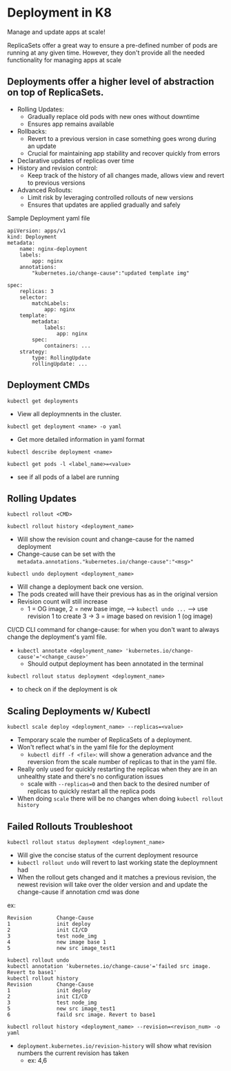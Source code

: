# Deployment in K8

Manage and update apps at scale!

ReplicaSets offer a great way to ensure a pre-defined number of pods are running at any given time. However, they don't provide all the needed functionality for managing apps at scale

## Deployments offer a higher level of abstraction on top of ReplicaSets.
- Rolling Updates: 
    - Gradually replace old pods with new ones without downtime
    - Ensures app remains available
- Rollbacks: 
    - Revert to a previous version in case something goes wrong during an update
    - Crucial for maintaining app stability and recover quickly from errors
- Declarative updates of replicas over time
- History and revision control: 
    - Keep track of the history of all changes made, allows view and revert to previous versions
- Advanced Rollouts:
    - Limit risk by leveraging controlled rollouts of new versions
    - Ensures that updates are applied gradually and safely



Sample Deployment yaml file
```
apiVersion: apps/v1
kind: Deployment
metadata:
    name: nginx-deployment
    labels:
        app: nginx
    annotations:
        "kubernetes.io/change-cause":"updated template img"
            
spec:
    replicas: 3
    selector:
        matchLabels:
            app: nginx
    template:
        metadata:
            labels:
                app: nginx
        spec:
            containers: ...
    strategy:
        type: RollingUpdate
        rollingUpdate: ...
```

## Deployment CMDs
`kubectl get deployments`
- View all deploymnents in the cluster.

`kubectl get deployment <name> -o yaml`
- Get more detailed information in yaml format

`kubectl describe deployment <name>`

`kubectl get pods -l <label_name>=<value>`
- see if all pods of a label are running

## Rolling Updates

`kubectl rollout <CMD>`

`kubectl rollout history <deployment_name>`
- Will show the revision count and change-cause for the named deployment
- Change-cause can be set with the `metadata.annotations."kubernetes.io/change-cause":"<msg>"`


`kubectl undo deployment <deployment_name>`
- Will change a deployment back one version.
- The pods created will have their previous has as in the original version
- Revision count will still increase
    - 1 = OG image, 2 = new base imge, --> `kubectl undo ...` --> use revision 1 to create 3 -> 3 = image based on revision 1 (og image)

CI/CD CLI command for change-cause: for when you don't want to always change the deployment's yaml file.
- `kubectl annotate <deployment_name> 'kubernetes.io/change-cause'='<change_cause>'`
    - Should output deployment has been annotated in the terminal

`kubectl rollout status deployment <deployment_name>`
- to check on if the deployment is ok

## Scaling Deployments w/ Kubectl

`kubectl scale deploy <deployment_name> --replicas=<value>`
- Temporary scale the number of ReplicaSets of a deployment.
- Won't reflect what's in the yaml file for the deployment
    - `kubectl diff -f <file>`: will show a generation advance and the reversion from the scale number of replicas to that in the yaml file.
- Really only used  for quickly restarting the replicas when they are in an unhealthy state and there's no configuration issues
    - scale with `--replicas=0` and then back to the desired number of replicas to quickly restart all the replica pods
- When doing `scale` there will be no changes when doing `kubectl rollout history`

## Failed Rollouts Troubleshoot
`kubectl rollout status deployment <deployment_name>`
- Will give the concise status of the current deployment resource
- `kubectl rollout undo` will revert to last working state the deploymnent had
- When the rollout gets changed and it matches a previous revision, the newest revision will take over the older version and and update the change-cause if annotation cmd was done

ex:
```
Revision        Change-Cause
1               init deploy
2               init CI/CD
3               test node_img
4               new image base 1
5               new src image_test1

kubectl rollout undo
kubectl annotation 'kubernetes.io/change-cause'='failed src image. Revert to base1'
kubectl rollout history
Revision        Change-Cause
1               init deploy
2               init CI/CD
3               test node_img
5               new src image_test1
6               faild src image. Revert to base1
```

`kubectl rollout history <deployment_name> --revision=<revison_num> -o yaml`
- `deployment.kubernetes.io/revision-history` will show what revision numbers the current revision has taken 
    - ex: 4,6 






